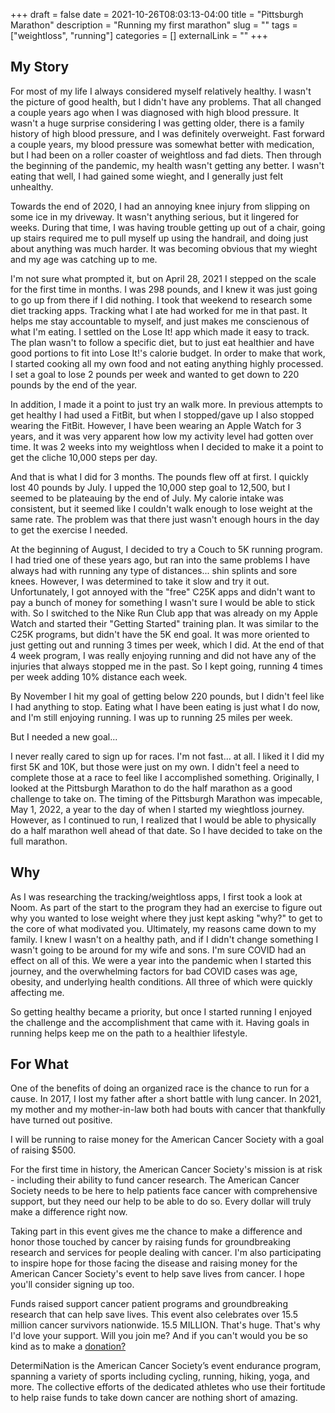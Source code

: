 +++ 
draft = false
date = 2021-10-26T08:03:13-04:00
title = "Pittsburgh Marathon"
description = "Running my first marathon"
slug = "" 
tags = ["weightloss", "running"]
categories = []
externalLink = ""
+++

## My Story

For most of my life I always considered myself relatively healthy.  I wasn't the picture of good health, but I didn't have any problems.  That all changed a couple years ago when I was diagnosed with high blood pressure.  It wasn't a huge surprise considering I was getting older, there is a family history of high blood pressure, and I was definitely overweight.  Fast forward a couple years, my blood pressure was somewhat better with medication, but I had been on a roller coaster of weightloss and fad diets.  Then through the beginning of the pandemic, my health wasn't getting any better.  I wasn't eating that well, I had gained some wieght, and I generally just felt unhealthy.

Towards the end of 2020, I had an annoying knee injury from slipping on some ice in my driveway.  It wasn't anything serious, but it lingered for weeks.  During that time, I was having trouble getting up out of a chair, going up stairs required me to pull myself up using the handrail, and doing just about anything was much harder.  It was becoming obvious that my wieght and my age was catching up to me.

I'm not sure what prompted it, but on April 28, 2021 I stepped on the scale for the first time in months.  I was 298 pounds, and I knew it was just going to go up from there if I did nothing.  I took that weekend to research some diet tracking apps.  Tracking what I ate had worked for me in that past.  It helps me stay accountable to myself, and just makes me conscienous of what I'm eating.  I settled on the Lose It! app which made it easy to track.  The plan wasn't to follow a specific diet, but to just eat healthier and have good portions to fit into Lose It!'s calorie budget.  In order to make that work, I started cooking all my own food and not eating anything highly processed.  I set a goal to lose 2 pounds per week and wanted to get down to 220 pounds by the end of the year.

In addition, I made it a point to just try an walk more.  In previous attempts to get healthy I had used a FitBit, but when I stopped/gave up I also stopped wearing the FitBit.  However, I have been wearing an Apple Watch for 3 years, and it was very apparent how low my activity level had gotten over time.  It was 2 weeks into my weightloss when I decided to make it a point to get the cliche 10,000 steps per day.

And that is what I did for 3 months. The pounds flew off at first. I quickly lost 40 pounds by July. I upped the 10,000 step goal to 12,500, but I seemed to be plateauing by the end of July.  My calorie intake was consistent, but it seemed like I couldn't walk enough to lose weight at the same rate.  The problem was that there just wasn't enough hours in the day to get the exercise I needed.

At the beginning of August, I decided to try a Couch to 5K running program.  I had tried one of these years ago, but ran into the same problems I have always had with running any type of distances... shin splints and sore knees.  However, I was determined to take it slow and try it out.  Unfortunately, I got annoyed with the "free" C25K apps and didn't want to pay a bunch of money for something I wasn't sure I would be able to stick with. So I switched to the Nike Run Club app that was already on my Apple Watch and started their "Getting Started" training plan.  It was similar to the C25K programs, but didn't have the 5K end goal.  It was more oriented to just getting out and running 3 times per week, which I did.  At the end of that 4 week program, I was really enjoying running and did not have any of the injuries that always stopped me in the past.  So I kept going, running 4 times per week adding 10% distance each week.

By November I hit my goal of getting below 220 pounds, but I didn't feel like I had anything to stop. Eating what I have been eating is just what I do now, and I'm still enjoying running.  I was up to running 25 miles per week.  

But I needed a new goal...

I never really cared to sign up for races.  I'm not fast... at all.  I liked it I did my first 5K and 10K, but those were just on my own.  I didn't feel a need to complete those at a race to feel like I accomplished something.  Originally, I looked at the Pittsburgh Marathon to do the half marathon as a good challenge to take on.  The timing of the Pittsburgh Marathon was impecable, May 1, 2022, a year to the day of when I started my wieghtloss journey.  However, as I continued to run, I realized that I would be able to physically do a half marathon well ahead of that date.  So I have decided to take on the full marathon.

## Why

As I was researching the tracking/weightloss apps, I first took a look at Noom.  As part of the start to the program they had an exercise to figure out why you wanted to lose weight where they just kept asking "why?" to get to the core of what modivated you.  Ultimately, my reasons came down to my family. I knew I wasn't on a healthy path, and if I didn't change something I wasn't going to be around for my wife and sons.  I'm sure COVID had an effect on all of this. We were a year into the pandemic when I started this journey, and the overwhelming factors for bad COVID cases was age, obesity, and underlying health conditions.  All three of which were quickly affecting me.

So getting healthy became a priority, but once I started running I enjoyed the challenge and the accomplishment that came with it.  Having goals in running helps keep me on the path to a healthier lifestyle.

## For What

One of the benefits of doing an organized race is the chance to run for a cause.  In 2017, I lost my father after a short battle with lung cancer. In 2021, my mother and my mother-in-law both had bouts with cancer that thankfully have turned out positive.  

I will be running to raise money for the American Cancer Society with a goal of raising $500.  

For the first time in history, the American Cancer Society's mission is at risk - including their ability to fund cancer research. The American Cancer Society needs to be here to help patients face cancer with comprehensive support, but they need our help to be able to do so. Every dollar will truly make a difference right now.

Taking part in this event gives me the chance to make a difference and honor those touched by cancer by raising funds for groundbreaking research and services for people dealing with cancer. I'm also participating to inspire hope for those facing the disease and raising money for the American Cancer Society's event to help save lives from cancer.  I hope you'll consider signing up too.

Funds raised support cancer patient programs and groundbreaking research that can help save lives. This event also celebrates over 15.5 million cancer survivors nationwide. 15.5 MILLION. That's huge. That's why I'd love your support. Will you join me? And if you can't would you be so kind as to make a [donation?](https://raceroster.com/events/2022/50391/2022-dicks-sporting-goods-pittsburgh-marathon-weekend/pledge/participant/13614795)

DetermiNation is the American Cancer Society’s event endurance program, spanning a variety of sports including cycling, running, hiking, yoga, and more.  The collective efforts of the dedicated athletes who use their fortitude to help raise funds to take down cancer are nothing short of amazing.
